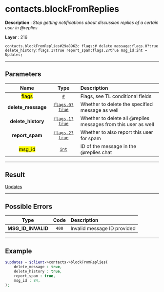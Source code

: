# contacts.blockFromReplies

**Description** : *Stop getting notifications about discussion replies of a certain user in @replies*

**Layer** : 216

```tl
contacts.blockFromReplies#29a8962c flags:# delete_message:flags.0?true delete_history:flags.1?true report_spam:flags.2?true msg_id:int = Updates;
```

---

## Parameters

| Name | Type | Description |
| :---: | :---: | :--- |
| <mark>flags</mark> | [`#`](type/#) | Flags, see TL conditional fields |
| **delete_message** | [`flags.0?true`](type/true) | Whether to delete the specified message as well |
| **delete_history** | [`flags.1?true`](type/true) | Whether to delete all @replies messages from this user as well |
| **report_spam** | [`flags.2?true`](type/true) | Whether to also report this user for spam |
| <mark>msg_id</mark> | [`int`](type/int) | ID of the message in the @replies chat |

---

## Result

[Updates](type/Updates)

---

## Possible Errors

| Type | Code | Description |
| :---: | :---: | :--- |
| **MSG_ID_INVALID** | `400` | Invalid message ID provided |

---

## Example

```php
$updates = $client->contacts->blockFromReplies(
	delete_message : true,
	delete_history : true,
	report_spam : true,
	msg_id : 84,
);
```
